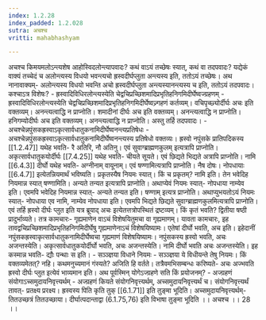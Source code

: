 ```yaml
---
index: 1.2.28
index_padded: 1.2.028
sutra: अचश्च
vritti: mahabhashyam

---
```

 अचश्च किमयमलोऽन्त्यशेष आहोस्विदलोन्त्यापवादः? कथं वाऽयं तच्छेषः स्यात्, कथं वा तदपवादः? यद्येकं वाक्यं तच्चेदं च अलोन्त्यस्य विधयो भवन्त्यचो ह्रस्वदीर्घप्लुता अन्त्यस्य इति, ततोऽयं तच्छेषः। अथ नानावाक्यम्- अलोन्त्यस्य विधयो भवन्ति अचो ह्रस्वदीर्घप्लुता अन्त्यस्यानन्त्यस्य च इति, ततोऽयं तदपवादः। कश्चाऽत्र विशेषः? - ह्रस्वादिविधिरलोन्त्यस्येति चेद्वचिप्रच्छिशमादिप्रभृतिहनिगमिदीर्घेष्वज्ग्रहणम् - ह्रस्वादिविधिरलोन्त्यस्येति चेद्वचिप्रच्छिशमादिप्रभृतिहनिगमिदीर्घेष्वज्र्गहणं कर्तव्यम्। वचिपृच्छ्योर्दीर्घः अचः इति वक्तव्यम्। अनन्त्यत्वाद्धि न प्राप्नोति। शमादीनां दीर्घः अच इति वक्तव्यम्। अनन्त्यत्वाद्धि न प्राप्नोति। हनिगम्योदीर्घः अच इति वक्तव्यम्। अनन्त्यत्वाद्धि न प्राप्नोति। अस्तु तर्हि तदपवादः। - अचश्चेन्नपुंसकह्रस्वाऽकृत्सार्वधातुकनामिदीर्घेष्वनन्त्यप्रतिषेधः - अचश्चेन्नपुंसकह्रस्वाऽकृत्सार्वधातुकनामिदीर्घेष्वनन्त्यस्य प्रतिषेधो वक्तव्यः। ह्रस्वो नपुंसके प्रातिपदिकस्य [[1.2.47]] यथेह भवति- रै अतिरि, नौ अतिनु। एवं सुवाग्ब्राह्मणकुलम् इत्यत्रापि प्राप्नोति। अकृत्सार्वधातुकयोर्दीर्घः [[7.4.25]] यथेह भवति- चीयते सूयते। एवं छिद्यते भिद्यते अत्रापि प्राप्नोति। नामि [[6.4.3]] दीर्घो यथेह भवति- अग्नीनाम् वायूनाम्। एवं षण्णामित्यत्रापि प्राप्नोति। नैष दोषः। नोपधायाः [[6.4.7]] इत्येतन्नियमार्थं भविष्यति। प्रकृतस्यैष नियमः स्यात्। किं च प्रकृतम्? नामि इति। तेन भवेदिह नियमान्न स्यात् षण्णामिति। अन्यते तन्यत इत्यत्रापि प्राप्नोति। अथाप्येवं नियमः स्यात्- नोपधाया नाम्येव इति। एवमपि भवेदिह नियमान्न स्यात्- अन्यते तन्यत इति। षण्णाम् इत्यत्र प्राप्नोति। अथाप्युभयतोऽयं नियमः स्यात्- नोपधाया एव नामि, नाम्येव नोपधाया इति। एवमपि भिद्यते छिद्यते सुवाग्ब्राह्मणकुलमित्यत्रापि प्राप्नोति। एवं तर्हि ह्रस्वो दीर्घः प्लुत इति यत्र ब्रूयाद् अचः इत्येतत्तत्रोपस्थितं द्रष्टव्यम्। किं कृतं भवति? द्वितीया षष्ठी प्रादुर्भाव्यते। तत्र कामचारः- गृह्यमाणेन वाऽचं विशेषयितुमचा वा गृह्यमाणम्। यावता कामचारः, इह तावद्वचिप्रच्छिशमादिप्रभृतिहनिगमिदीर्घेषु गृह्यमाणेनाऽचं विशेषयिष्यामः। एतेषां दीर्घो भवति, अच इति। इहेदानीं नपुंसकह्रस्वाकृत्सार्वधातुकनामिदीर्घेष्वचा गृह्यमाणं विशेषयिष्यामः। नपुंसकस्य ह्रस्वो भवति, अचः अजन्तस्येति। अकृत्सार्वधातुकयोर्दीर्घो भवति, अचः अजन्तस्येति। नामि दीर्घो भवति अचः अजन्तस्येति। इह कस्मान्न भवति- द्यौः पन्थाः स इति। - सञ्ञ्ज्ञया विधाने नियमः - सञ्ञ्ज्ञया ये विधीयन्ते तेषु नियमः। किं वक्तव्यमेतत्? नहि। कथमनुच्यमानं गंस्यते? अजिति हि वर्तते। तत्रैवमभिसम्बन्धः करिष्यते- अचः अज्भवति ह्रस्वो दीर्घः प्लुत इत्येवं भाव्यमान इति। अथ पूर्वस्मिन् योगेऽज्ग्रहणे सति किं प्रयोजनम्? - अज्ग्रहणं संयोगाऽच्समुदायनिवृत्त्यर्थम् - अज्ग्रहणं कियते संयोगनिवृत्त्यर्थम्, अच्समुदायनिवृत्त्यर्थं च। संयोगनिवृत्त्यर्थं तावत्- प्रतक्ष्य प्ररक्ष्य। ह्रस्वस्य पिति कृति तुक् [[6.1.71]] इति तुङ्मा भूदिति। अच्समुदायनिवृत्त्यर्थम्- तितउच्छत्रं तितउच्छाया। दीर्घात्पदान्ताद्वा (6.1.75,76) इति विभाषा तुङ्मा भूदिति ।। अचश्च ।। 28 ।। 